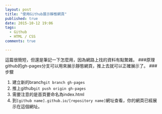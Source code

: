 ```yaml
---
layout: post
title: "使用Github展示靜態網頁"
published: true
date: 2015-10-12 19:06
tags:
  - Github
  - HTML / CSS
comments: true

---
```

這篇很簡短，但還是筆記一下怎麼用，因為網路上找的資料有點繁雜。
###原理
github的gh-pages分支可以用來展示靜態網頁，推上去就可以正確展示了。
###步驟
1. 建立新的branch`git branch gh-pages`
1. 推上github`git push origin gh-pages`
1. 需要注意的是首頁要命名為index.html
1. 到`[github name].github.io/[repository name]`網址查看，你的網頁已經展示在這個網址。